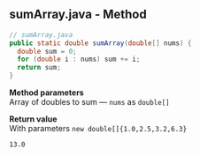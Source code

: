 ## sumArray.java - Method

```java
// sumArray.java
public static double sumArray(double[] nums) {
  double sum = 0;
  for (double i : nums) sum += i;
  return sum;
}
```

**Method parameters**
<br>Array of doubles to sum &mdash; `nums` as `double[]`

**Return value**
<br>With parameters `new double[]{1.0,2.5,3.2,6.3}`
```
13.0
```
